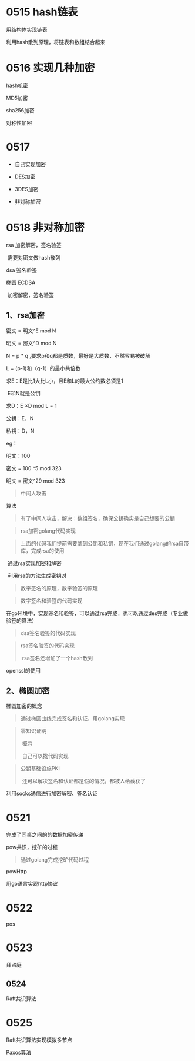 # 0515 hash链表

用结构体实现链表

利用hash散列原理，将链表和数组结合起来

# 0516 实现几种加密

hash机密

MD5加密

sha256加密

对称性加密

# 0517

- 自己实现加密


- DES加密
- 3DES加密
- 非对称加密


# 0518 非对称加密

rsa 加密解密，签名验签

​	需要对密文做hash散列

dsa 签名验签

椭圆 ECDSA

​	加密解密，签名验签

## 1、rsa加密

密文 = 明文^E mod N

明文 = 密文^D mod N

N = p * q ,要求p和q都是质数，最好是大质数，不然容易被破解

L = (p-1)和（q-1）的最小共倍数

求E：E是比1大比L小，且E和L的最大公约数必须是1

​	E和N就是公钥

求D：E ×D mod L = 1

公钥：E，N

私钥：D，N

eg：

明文：100

密文 = 100 ^5 mod 323

明文 = 密文^29 mod 323

> 中间人攻击

算法

>  有了中间人攻击，解决：数组签名，确保公钥确实是自己想要的公钥



>  rsa加密golang代码实现



> 上面的代码我们提前需要拿到公钥和私钥，现在我们通过golang的rsa自带库，完成rsa的使用

​	通过rsa实现加密和解密

​	利用rsa的方法生成密钥对

> 数字签名的原理，数字验签的原理

> 数字签名和验签的代码实现

在go环境中，实现签名和验签，可以通过rsa完成，也可以通过des完成（专业做验签的算法）

> dsa签名验签的代码实现

>rsa签名验签的代码实现
>
>​	rsa签名还增加了一个hash散列

openssl的使用



## 2、椭圆加密

椭圆加密的概念

> 通过椭圆曲线完成签名和认证，用golang实现

>  零知识证明
>
> ​	概念
>
> ​	自己可以找代码实现

> 公钥基础设施PKI
>
> ​	还可以解决签名和认证都是假的情况，都被人给截获了

利用socks通信进行加密解密、签名认证

# 0521

完成了同桌之间的的数据加密传递

pow共识，挖矿的过程

> 通过golang完成挖矿代码过程

powHttp

用go语言实现http协议

# 0522

pos

# 0523

拜占庭

## 0524

Raft共识算法

# 0525

Raft共识算法实现模拟多节点

Paxos算法